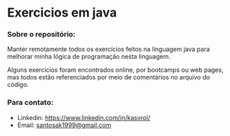<h1>Exercicios em java</h1>

<h3>Sobre o repositório: </h3>
<p>Manter remotamente todos os exercícios feitos na linguagem java para melhorar minha lógica de programação nesta linguagem.</p>

<p>Alguns exercícios foram encontrados online, por bootcamps ou web pages, mas todos estão referenciados por meio de comentários no arquivo do código.</p>

<h3>Para contato: </h3>

- Linkedin: https://www.linkedin.com/in/kasvrol/
- Email: santosak1999@gmail.com
